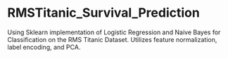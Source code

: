 # RMSTitanic_Survival_Prediction
Using Sklearn implementation of Logistic Regression and Naive Bayes for Classification on the RMS Titanic Dataset. Utilizes feature normalization, label encoding, and PCA.
